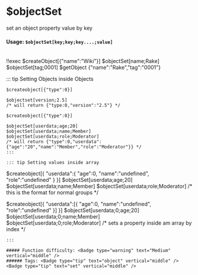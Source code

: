 # $objectSet
set an object property value by key

#### Usage: `$objectSet[key;key;key....;value]`
<br/>
<discord-messages>
	<discord-message :bot="false" role-color="#ffcc9a" author="Member">
		!!exec $createObject[{"name":"Wiki"}] $objectSet[name;Rake] $objectSet[tag;0001] $getObject
	</discord-message>
	<discord-message :bot="true" role-color="#0099ff" author="Custom Command" avatar="https://media.discordapp.net/avatars/725721249652670555/781224f90c3b841ba5b40678e032f74a.webp">
		{"name":"Rake","tag":"0001"}
	</discord-message>
</discord-messages>

::: tip Setting Objects inside Objects
```
$createobject[{"type":0}]

$objectset[version;2.5]
/* will return {"type:0,"version":"2.5"} */

$createobject[{"type":0}]

$objectSet[userdata;age;20]
$objectSet[userdata;name;Member]
$objectSet[userdata;role;Moderator]
/* will return {"type":0,"userdata":{"age":"20","name":"Member","role":"Moderator"}} */
:::

::: tip Setting values inside array
```
 $createobject[{ "userdata":{
  "age":0,
  "name":"undefined",
  "role":"undefined"
}
}]
$objectSet[userdata;age;20]
$objectSet[userdata;name;Member]
$objectSet[userdata;role;Moderator]
/* this is the format for normal groups */

$createobject[{ "userdata":[{
  "age":0,
  "name":"undefined",
  "role":"undefined"
}]
}]
$objectSet[userdata;0;age;20]
$objectSet[userdata;0;name;Member]
$objectSet[userdata;0;role;Moderator]
/* sets a property inside am array by index */

```
:::

##### Function difficulty: <Badge type="warning" text="Medium" vertical="middle" /> 
###### Tags: <Badge type="tip" text="object" vertical="middle" /> <Badge type="tip" text="set" vertical="middle" /> 